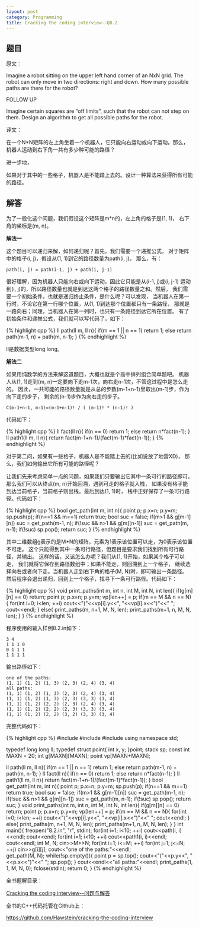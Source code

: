 ```yaml
---
layout: post
category: Programming
title: Cracking the coding interview--Q8.2
---
```


## 题目

原文：

Imagine a robot sitting on the upper left hand corner of an NxN grid. 
The robot can only move in two directions: right and down. How many 
possible paths are there for the robot?

FOLLOW UP

Imagine certain squares are “off limits”, such that the robot can not 
step on them. Design an algorithm to get all possible paths for the 
robot.

译文：

在一个N*N矩阵的左上角坐着一个机器人，它只能向右运动或向下运动。那么，
机器人运动到右下角一共有多少种可能的路径？

进一步地，

如果对于其中的一些格子，机器人是不能踏上去的。设计一种算法来获得所有可能的路径。

## 解答

为了一般化这个问题，我们假设这个矩阵是m*n的，左上角的格子是(1, 1)，
右下角的坐标是(m, n)。

**解法一**

这个题目可以递归来解，如何递归呢？首先，我们需要一个递推公式，
对于矩阵中的格子(i, j)，假设从(1, 1)到它的路径数量为path(i, j)，
那么，有：

	path(i, j) = path(i-1, j) + path(i, j-1)
	
很好理解，因为机器人只能向右或向下运动，因此它只能是从(i-1, j)或(i, j-1)
运动到(i, j)的，所以路径数量也就是到达这两个格子的路径数量之和。然后，
我们需要一个初始条件，也就是递归终止条件，是什么呢？可以发现，
当机器人在第一行时，不论它在第一行哪个位置，从(1, 1)到达那个位置都只有一条路径，
那就是一路向右；同理，当机器人在第一列时，也只有一条路径到达它所在位置。
有了初始条件和递推公式，我们就可以写代码了，如下：

{% highlight cpp %}
ll path(ll m, ll n){
    if(m == 1 || n == 1) return 1;
    else return path(m-1, n) + path(m, n-1);
}
{% endhighlight %}

ll是数据类型long long。

**解法二**

如果用纯数学的方法来解这道题目，大概也就是个高中排列组合简单题吧。
机器人从(1, 1)走到(m, n)一定要向下走m-1次，向右走n-1次，不管这过程中是怎么走的。
因此，一共可能的路径数量就是从总的步数(m-1+n-1)里取出(m-1)步，作为向下走的步子，
剩余的(n-1)步作为向右走的步子。

	C(m-1+n-1, m-1)=(m-1+n-1)! / ( (m-1)! * (n-1)! )

代码如下：

{% highlight cpp %}
ll fact(ll n){
    if(n == 0) return 1;
    else return n*fact(n-1);
}
ll path1(ll m, ll n){
    return fact(m-1+n-1)/(fact(m-1)*fact(n-1));
}
{% endhighlight %}

对于第二问，如果有一些格子，机器人是不能踏上去的(比如说放了地雷XD)，
那么，我们如何输出它所有可能的路径呢？

让我们先来考虑简单一点的问题，如果我们只要输出它其中一条可行的路径即可，
那么我们可以从终点(m, n)开始回溯，遇到可走的格子就入栈，
如果没有格子能到达当前格子，当前格子则出栈。最后到达(1, 1)时，
栈中正好保存了一条可行路径。代码如下：

{% highlight cpp %}
bool get_path(int m, int n){
    point p; p.x=n; p.y=m;
    sp.push(p);
    if(n==1 && m==1) return true;
    bool suc = false;
    if(m>1 && g[m-1][n])
        suc = get_path(m-1, n);
    if(!suc && n>1 && g[m][n-1])
        suc = get_path(m, n-1);
    if(!suc) sp.pop();
    return suc;
}
{% endhighlight %}

其中二维数组g表示的是M*N的矩阵，元素为1表示该位置可以走，为0表示该位置不可走。
这个只能得到其中一条可行路径，但题目是要求我们找到所有可行路径，并输出。
这样的话，又该怎么办呢？我们从(1, 1)开始，如果某个格子可以走，
我们就将它保存到路径数组中；如果不能走，则回溯到上一个格子，
继续选择向右或者向下走。当机器人走到右下角的格子(M, N)时，即可输出一条路径。
然后程序会退出递归，回到上一个格子，找寻下一条可行路径。代码如下：

{% highlight cpp %}
void print_paths(int m, int n, int M, int N, int len){
    if(g[m][n] == 0) return;
    point p; p.x=n; p.y=m;
    vp[len++] = p;
    if(m == M && n == N){
        for(int i=0; i<len; ++i)
            cout<<"("<<vp[i].y<<", "<<vp[i].x<<")"<<" ";
        cout<<endl;
    }
    else{
        print_paths(m, n+1, M, N, len);
        print_paths(m+1, n, M, N, len);
    }
}
{% endhighlight %}

程序使用的输入样例8.2.in如下：

	3 4
	1 1 1 0
	0 1 1 1
	1 1 1 1

输出路径如下：

	one of the paths:
	(1, 1) (1, 2) (1, 3) (2, 3) (2, 4) (3, 4) 
	all paths:
	(1, 1) (1, 2) (1, 3) (2, 3) (2, 4) (3, 4) 
	(1, 1) (1, 2) (1, 3) (2, 3) (3, 3) (3, 4) 
	(1, 1) (1, 2) (2, 2) (2, 3) (2, 4) (3, 4) 
	(1, 1) (1, 2) (2, 2) (2, 3) (3, 3) (3, 4) 
	(1, 1) (1, 2) (2, 2) (3, 2) (3, 3) (3, 4)

完整代码如下：

{% highlight cpp %}
#include <iostream>
#include <cstdio>
#include <stack>
using namespace std;

typedef long long ll;
typedef struct point{
    int x, y;
}point;
stack<point> sp;
const int MAXN = 20;
int g[MAXN][MAXN];
point vp[MAXN+MAXN];

ll path(ll m, ll n){
    if(m == 1 || n == 1) return 1;
    else return path(m-1, n) + path(m, n-1);
}
ll fact(ll n){
    if(n == 0) return 1;
    else return n*fact(n-1);
}
ll path1(ll m, ll n){
    return fact(m-1+n-1)/(fact(m-1)*fact(n-1));
}
bool get_path(int m, int n){
    point p; p.x=n; p.y=m;
    sp.push(p);
    if(n==1 && m==1) return true;
    bool suc = false;
    if(m>1 && g[m-1][n])
        suc = get_path(m-1, n);
    if(!suc && n>1 && g[m][n-1])
        suc = get_path(m, n-1);
    if(!suc) sp.pop();
    return suc;
}
void print_paths(int m, int n, int M, int N, int len){
    if(g[m][n] == 0) return;
    point p; p.x=n; p.y=m;
    vp[len++] = p;
    if(m == M && n == N){
        for(int i=0; i<len; ++i)
            cout<<"("<<vp[i].y<<", "<<vp[i].x<<")"<<" ";
        cout<<endl;
    }
    else{
        print_paths(m, n+1, M, N, len);
        print_paths(m+1, n, M, N, len);
    }
}
int main(){
    freopen("8.2.in", "r", stdin);
    for(int i=1; i<10; ++i)
        cout<<path(i, i)<<endl;
    cout<<endl;
    for(int i=1; i<10; ++i)
        cout<<path1(i, i)<<endl;
    cout<<endl;
    int M, N;
    cin>>M>>N;
    for(int i=1; i<=M; ++i)
        for(int j=1; j<=N; ++j)
            cin>>g[i][j];
    cout<<"one of the paths:"<<endl;        
    get_path(M, N);
    while(!sp.empty()){
        point p = sp.top();
        cout<<"("<<p.y<<", "<<p.x<<")"<<" ";
        sp.pop();
    }
    cout<<endl<<"all paths:"<<endl;
    print_paths(1, 1, M, N, 0);
    fclose(stdin);
    return 0;
}
{% endhighlight %}

全书题解目录：

[Cracking the coding interview--问题与解答](/posts/ctci-solutions-contents.html)

全书的C++代码托管在Github上：

<https://github.com/Hawstein/cracking-the-coding-interview>

